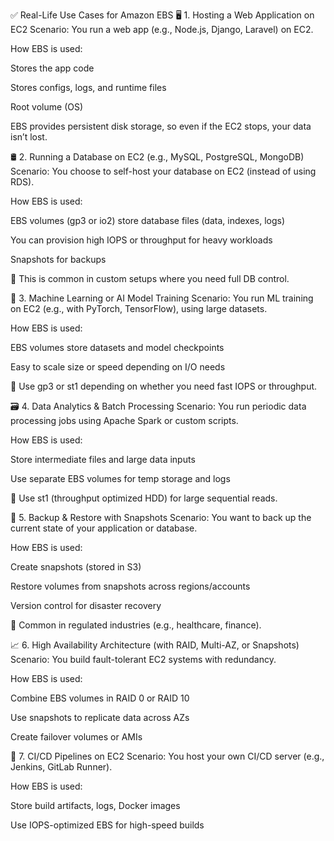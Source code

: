 ✅ Real-Life Use Cases for Amazon EBS
🖥️ 1. Hosting a Web Application on EC2
Scenario:
You run a web app (e.g., Node.js, Django, Laravel) on EC2.

How EBS is used:

Stores the app code

Stores configs, logs, and runtime files

Root volume (OS)

EBS provides persistent disk storage, so even if the EC2 stops, your data isn’t lost.

🛢️ 2. Running a Database on EC2 (e.g., MySQL, PostgreSQL, MongoDB)
Scenario:
You choose to self-host your database on EC2 (instead of using RDS).

How EBS is used:

EBS volumes (gp3 or io2) store database files (data, indexes, logs)

You can provision high IOPS or throughput for heavy workloads

Snapshots for backups

📌 This is common in custom setups where you need full DB control.

🧠 3. Machine Learning or AI Model Training
Scenario:
You run ML training on EC2 (e.g., with PyTorch, TensorFlow), using large datasets.

How EBS is used:

EBS volumes store datasets and model checkpoints

Easy to scale size or speed depending on I/O needs

📌 Use gp3 or st1 depending on whether you need fast IOPS or throughput.

🗃️ 4. Data Analytics & Batch Processing
Scenario:
You run periodic data processing jobs using Apache Spark or custom scripts.

How EBS is used:

Store intermediate files and large data inputs

Use separate EBS volumes for temp storage and logs

📌 Use st1 (throughput optimized HDD) for large sequential reads.

🔁 5. Backup & Restore with Snapshots
Scenario:
You want to back up the current state of your application or database.

How EBS is used:

Create snapshots (stored in S3)

Restore volumes from snapshots across regions/accounts

Version control for disaster recovery

📌 Common in regulated industries (e.g., healthcare, finance).

📈 6. High Availability Architecture (with RAID, Multi-AZ, or Snapshots)
Scenario:
You build fault-tolerant EC2 systems with redundancy.

How EBS is used:

Combine EBS volumes in RAID 0 or RAID 10

Use snapshots to replicate data across AZs

Create failover volumes or AMIs

🧪 7. CI/CD Pipelines on EC2
Scenario:
You host your own CI/CD server (e.g., Jenkins, GitLab Runner).

How EBS is used:

Store build artifacts, logs, Docker images

Use IOPS-optimized EBS for high-speed builds
